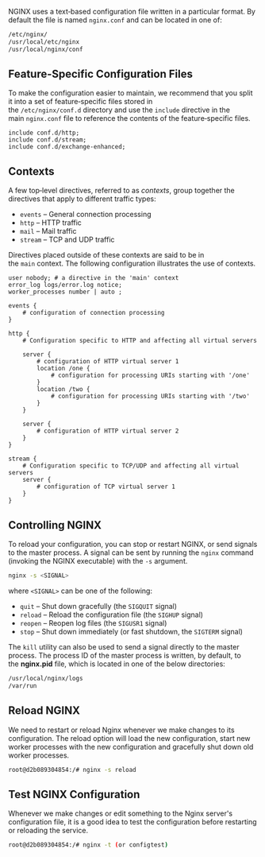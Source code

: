 NGINX uses a text‑based configuration file written in a particular format. By default the file is named `nginx.conf` and can be located in one of:

```bash
/etc/nginx/
/usr/local/etc/nginx
/usr/local/nginx/conf
```


## Feature-Specific Configuration Files

To make the configuration easier to maintain, we recommend that you split it into a set of feature‑specific files stored in the `/etc/nginx/conf.d` directory and use the `include` directive in the main `nginx.conf` file to reference the contents of the feature‑specific files.

```nginx
include conf.d/http;
include conf.d/stream;
include conf.d/exchange-enhanced;
```

## Contexts

A few top‑level directives, referred to as _contexts_, group together the directives that apply to different traffic types:

- `events` – General connection processing
- `http` – HTTP traffic
- `mail` – Mail traffic
- `stream` – TCP and UDP traffic

Directives placed outside of these contexts are said to be in the `main` context. The following configuration illustrates the use of contexts.

```nginx
user nobody; # a directive in the 'main' context
error_log logs/error.log notice;
worker_processes number | auto ;

events {
    # configuration of connection processing
}

http {
    # Configuration specific to HTTP and affecting all virtual servers  

    server {
        # configuration of HTTP virtual server 1       
        location /one {
            # configuration for processing URIs starting with '/one'
        }
        location /two {
            # configuration for processing URIs starting with '/two'
        }
    } 
    
    server {
        # configuration of HTTP virtual server 2
    }
}

stream {
    # Configuration specific to TCP/UDP and affecting all virtual servers
    server {
        # configuration of TCP virtual server 1 
    }
}
```

## Controlling NGINX

To reload your configuration, you can stop or restart NGINX, or send signals to the master process. A signal can be sent by running the `nginx` command (invoking the NGINX executable) with the `-s` argument.

```sh
nginx -s <SIGNAL>
```

where `<SIGNAL>` can be one of the following:

- `quit` – Shut down gracefully (the `SIGQUIT` signal)
- `reload` – Reload the configuration file (the `SIGHUP` signal)
- `reopen` – Reopen log files (the `SIGUSR1` signal)
- `stop` – Shut down immediately (or fast shutdown, the `SIGTERM` signal)

The `kill` utility can also be used to send a signal directly to the master process. The process ID of the master process is written, by default, to the **nginx.pid** file, which is located in one of the below directories:
```sh
/usr/local/nginx/logs
/var/run
```


## Reload NGINX

We need to restart or reload Nginx whenever we make changes to its configuration.
The reload option will load the new configuration, start new worker processes with the new configuration and gracefully shut down old worker processes.

```bash
root@d2b089304854:/# nginx -s reload
```

## Test NGINX Configuration

Whenever we make changes or edit something to the Nginx server's configuration file, it is a good idea to test the configuration before restarting or reloading the service.

```bash
root@d2b089304854:/# nginx -t (or configtest)
```


